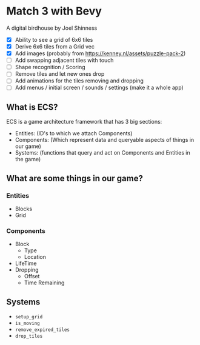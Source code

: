 # Match 3 with Bevy

A digital birdhouse by Joel Shinness

- [X] Ability to see a grid of 6x6 tiles
- [X] Derive 6x6 tiles from a Grid vec
- [X] Add images (probably from https://kenney.nl/assets/puzzle-pack-2)
- [ ] Add swapping adjacent tiles with touch
- [ ] Shape recognition / Scoring
- [ ] Remove tiles and let new ones drop
- [ ] Add animations for the tiles removing and dropping
- [ ] Add menus / initial screen / sounds / settings (make it a whole app)

## What is ECS?

ECS is a game architecture framework that has 3 big sections:

- Entities: (ID's to which we attach Components)
- Components: (Which represent data and queryable aspects of things in our game)
- Systems: (functions that query and act on Components and Entities in the game)

## What are some things in our game?

### Entities

* Blocks
* Grid

### Components

* Block
    * Type
    * Location
* LifeTime
* Dropping
  * Offset
  * Time Remaining

## Systems

* `setup_grid`
* `is_moving`
* `remove_expired_tiles`
* `drop_tiles`
